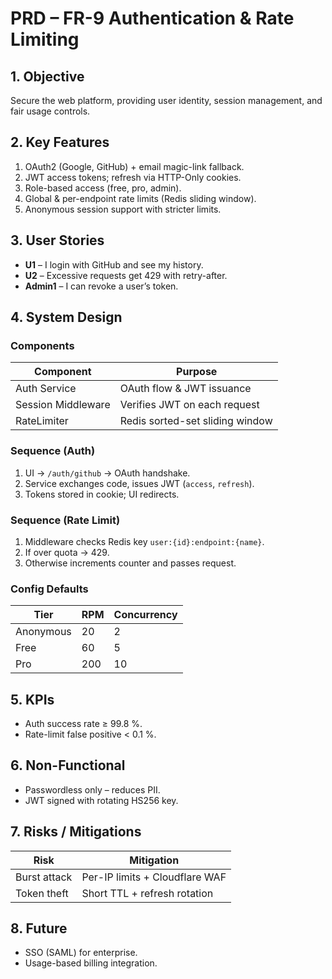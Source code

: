 # PRD – FR-9 Authentication & Rate Limiting

## 1. Objective
Secure the web platform, providing user identity, session management, and fair usage controls.

## 2. Key Features
1. OAuth2 (Google, GitHub) + email magic-link fallback.
2. JWT access tokens; refresh via HTTP-Only cookies.
3. Role-based access (free, pro, admin).
4. Global & per-endpoint rate limits (Redis sliding window).
5. Anonymous session support with stricter limits.

## 3. User Stories
* **U1** – I login with GitHub and see my history.
* **U2** – Excessive requests get 429 with retry-after.
* **Admin1** – I can revoke a user’s token.

## 4. System Design
### Components
| Component | Purpose |
|-----------|---------|
| Auth Service | OAuth flow & JWT issuance |
| Session Middleware | Verifies JWT on each request |
| RateLimiter | Redis sorted-set sliding window |

### Sequence (Auth)
1. UI → `/auth/github` → OAuth handshake.
2. Service exchanges code, issues JWT (`access`, `refresh`).
3. Tokens stored in cookie; UI redirects.

### Sequence (Rate Limit)
1. Middleware checks Redis key `user:{id}:endpoint:{name}`.
2. If over quota → 429.
3. Otherwise increments counter and passes request.

### Config Defaults
| Tier | RPM | Concurrency |
|------|-----|-------------|
| Anonymous | 20 | 2 |
| Free | 60 | 5 |
| Pro | 200 | 10 |

## 5. KPIs
* Auth success rate ≥ 99.8 %.
* Rate-limit false positive < 0.1 %.

## 6. Non-Functional
* Passwordless only – reduces PII.
* JWT signed with rotating HS256 key.

## 7. Risks / Mitigations
| Risk | Mitigation |
|------|------------|
| Burst attack | Per-IP limits + Cloudflare WAF |
| Token theft | Short TTL + refresh rotation |

## 8. Future
* SSO (SAML) for enterprise.
* Usage-based billing integration. 